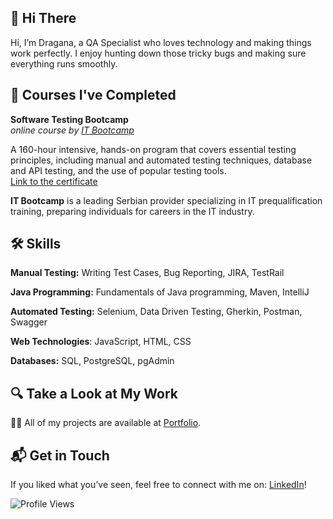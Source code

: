 ## 👋 Hi There

Hi, I’m Dragana, a QA Specialist who loves technology and making things work perfectly. I enjoy hunting down those tricky bugs and making sure everything runs smoothly.


## 🌱 Courses I've Completed

__Software Testing Bootcamp__   
*online course by [IT Bootcamp](https://itbootcamp.rs/)*  

A 160-hour intensive, hands-on program that covers essential testing principles, including manual and automated testing techniques, database and API testing, and the use of popular testing tools.  
[Link to the certificate](https://drive.google.com/file/d/1PHGEZaJJTsO8P1l7LZ8D-wB04pAOVduD/view?usp=sharing)  

**IT Bootcamp** is a leading Serbian provider specializing in IT prequalification training, preparing individuals for careers in the IT industry.  



## 🛠 Skills

**Manual Testing:** Writing Test Cases, Bug Reporting, JIRA, TestRail

**Java Programming:** Fundamentals of Java programming, Maven, IntelliJ

**Automated Testing:** Selenium, Data Driven Testing, Gherkin, Postman, Swagger

**Web Technologies**: JavaScript, HTML, CSS

**Databases:** SQL, PostgreSQL, pgAdmin


## 🔍 Take a Look at My Work

👨‍💻 All of my projects are available at [Portfolio](https://github.com/medosdragana?tab=repositories).

## 📬 Get in Touch

If you liked what you’ve seen, feel free to connect with me on: [LinkedIn](https://www.linkedin.com/in/dragana-medos-272133228/)!


![Profile Views](https://komarev.com/ghpvc/?username=medosdragana&color=green)

<!--
**medosdragana/medosdragana** is a ✨ _special_ ✨ repository because its `README.md` (this file) appears on your GitHub profile.

Here are some ideas to get you started:

- 🔭 I’m currently working on ...
- 🌱 I’m currently learning ...
- 👯 I’m looking to collaborate on ...
- 🤔 I’m looking for help with ...
- 💬 Ask me about ...
- 📫 How to reach me: ...
- 😄 Pronouns: ...
- ⚡ Fun fact: ...
-->
